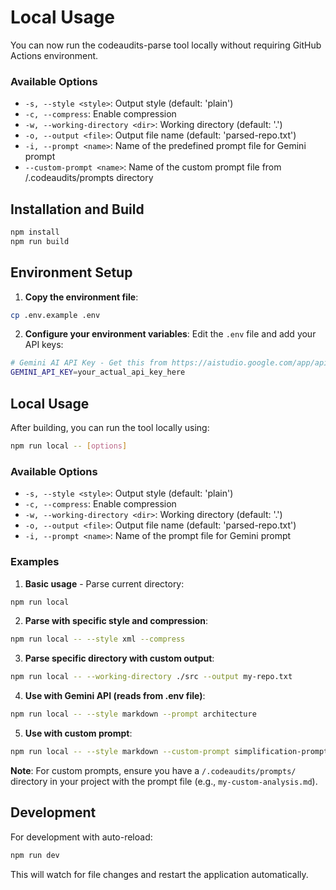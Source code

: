 # Local Usage

You can now run the codeaudits-parse tool locally without requiring GitHub Actions environment.

### Available Options

- `-s, --style <style>`: Output style (default: 'plain')
- `-c, --compress`: Enable compression
- `-w, --working-directory <dir>`: Working directory (default: '.')
- `-o, --output <file>`: Output file name (default: 'parsed-repo.txt')
- `-i, --prompt <name>`: Name of the predefined prompt file for Gemini prompt
- `--custom-prompt <name>`: Name of the custom prompt file from /.codeaudits/prompts directory

## Installation and Build

```bash
npm install
npm run build
```

## Environment Setup

1. **Copy the environment file**:
```bash
cp .env.example .env
```

2. **Configure your environment variables**:
Edit the `.env` file and add your API keys:
```bash
# Gemini AI API Key - Get this from https://aistudio.google.com/app/apikey
GEMINI_API_KEY=your_actual_api_key_here
```

## Local Usage

After building, you can run the tool locally using:

```bash
npm run local -- [options]
```

### Available Options

- `-s, --style <style>`: Output style (default: 'plain')
- `-c, --compress`: Enable compression
- `-w, --working-directory <dir>`: Working directory (default: '.')
- `-o, --output <file>`: Output file name (default: 'parsed-repo.txt')
- `-i, --prompt <name>`: Name of the prompt file for Gemini prompt

### Examples

1. **Basic usage** - Parse current directory:
```bash
npm run local
```

2. **Parse with specific style and compression**:
```bash
npm run local -- --style xml --compress
```

3. **Parse specific directory with custom output**:
```bash
npm run local -- --working-directory ./src --output my-repo.txt
```

4. **Use with Gemini API (reads from .env file)**:
```bash
npm run local -- --style markdown --prompt architecture
```

5. **Use with custom prompt**:
```bash
npm run local -- --style markdown --custom-prompt simplification-prompts
```

**Note**: For custom prompts, ensure you have a `/.codeaudits/prompts/` directory in your project with the prompt file (e.g., `my-custom-analysis.md`).

## Development

For development with auto-reload:

```bash
npm run dev
```

This will watch for file changes and restart the application automatically.

